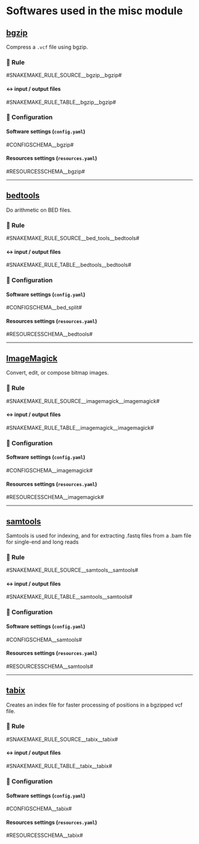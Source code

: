 # Softwares used in the misc module

## [bgzip](http://www.htslib.org/doc/bgzip.html)
Compress a `.vcf` file using bgzip.

### :snake: Rule

#SNAKEMAKE_RULE_SOURCE__bgzip__bgzip#

#### :left_right_arrow: input / output files

#SNAKEMAKE_RULE_TABLE__bgzip__bgzip#

### :wrench: Configuration

#### Software settings (`config.yaml`)

#CONFIGSCHEMA__bgzip#

#### Resources settings (`resources.yaml`)

#RESOURCESSCHEMA__bgzip#

---

## [bedtools](https://bedtools.readthedocs.io)
Do arithmetic on BED files.

### :snake: Rule

#SNAKEMAKE_RULE_SOURCE__bed_tools__bedtools#

#### :left_right_arrow: input / output files

#SNAKEMAKE_RULE_TABLE__bedtools__bedtools#

### :wrench: Configuration

#### Software settings (`config.yaml`)

#CONFIGSCHEMA__bed_split#

#### Resources settings (`resources.yaml`)

#RESOURCESSCHEMA__bedtools#

---

## [ImageMagick](https://imagemagick.org)
Convert, edit, or compose bitmap images.

### :snake: Rule

#SNAKEMAKE_RULE_SOURCE__imagemagick__imagemagick#

#### :left_right_arrow: input / output files

#SNAKEMAKE_RULE_TABLE__imagemagick__imagemagick#

### :wrench: Configuration

#### Software settings (`config.yaml`)

#CONFIGSCHEMA__imagemagick#

#### Resources settings (`resources.yaml`)

#RESOURCESSCHEMA__imagemagick#

---

## [samtools](http://www.htslib.org/)
Samtools is used for indexing, and for extracting .fastq files from a .bam file for single-end and long reads

### :snake: Rule

#SNAKEMAKE_RULE_SOURCE__samtools__samtools#

#### :left_right_arrow: input / output files

#SNAKEMAKE_RULE_TABLE__samtools__samtools#

### :wrench: Configuration

#### Software settings (`config.yaml`)

#CONFIGSCHEMA__samtools#

#### Resources settings (`resources.yaml`)

#RESOURCESSCHEMA__samtools#

---

## [tabix](http://www.htslib.org/doc/tabix.html)
Creates an index file for faster processing of positions in a bgzipped vcf file.

### :snake: Rule

#SNAKEMAKE_RULE_SOURCE__tabix__tabix#

#### :left_right_arrow: input / output files

#SNAKEMAKE_RULE_TABLE__tabix__tabix#

### :wrench: Configuration

#### Software settings (`config.yaml`)

#CONFIGSCHEMA__tabix#

#### Resources settings (`resources.yaml`)

#RESOURCESSCHEMA__tabix#




